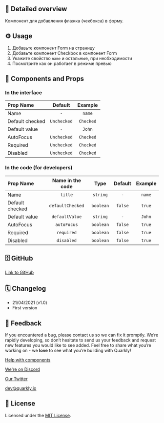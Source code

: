 ## 📖 Detailed overview

Компонент для добавления флажка (чекбокса) в форму.

## ⚙️ Usage

1.  Добавьте компонент Form на страницу
2.  Добавьте компонент Checkbox в компонент Form
3.  Укажите свойство `name` и остальные, при необходимости
4.  Посмотрите как он работает в режиме превью

## 🧩 Components and Props

### In the interface

| Prop Name       |   Default   |  Example  |
| :-------------- | :---------: | :-------: |
| Name            |     `-`     |  `name`   |
| Default checked | `Unchecked` | `Checked` |
| Default value   |     `-`     |  `John`   |
| AutoFocus       | `Unchecked` | `Checked` |
| Required        | `Unchecked` | `Checked` |
| Disabled        | `Unchecked` | `Checked` |

### In the code (for developers)

| Prop Name       | Name in the code |   Type    | Default | Example |
| :-------------- | :--------------: | :-------: | :-----: | :-----: |
| Name            |     `title`      | `string`  |   `-`   | `name`  |
| Default checked | `defaultChecked` | `boolean` | `false` | `true`  |
| Default value   |  `defaultValue`  | `string`  |   `-`   | `John`  |
| AutoFocus       |   `autoFocus`    | `boolean` | `false` | `true`  |
| Required        |    `required`    | `boolean` | `false` | `true`  |
| Disabled        |    `disabled`    | `boolean` | `false` | `true`  |

## 🗄 GitHub

[Link to GitHub](https://github.com/quarkly/community-kit/blob/master/src/Checkbox/Checkbox.js)

## 🗓 Changelog

-   21/04/2021 (v1.0)
-   First version

## 📮 Feedback

If you encountered a bug, please contact us so we can fix it promptly. We’re rapidly developing, so don’t hesitate to send us your feedback and request new features you would like to see added. Feel free to share what you’re working on - we **love** to see what you’re building with Quarkly!

[Help with components](https://community.quarkly.io/c/requests/11)

[We're on Discord](https://discord.gg/f9KhSMGX)

[Our Twitter](https://twitter.com/quarklyapp)

[dev@quarkly.io](mailto:dev@quarkly.io)

## 📝 License

Licensed under the [MIT License](https://raw.githubusercontent.com/quarkly/community-kit/master/LICENSE).
